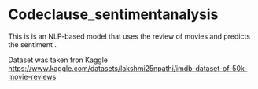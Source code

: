 # Codeclause_sentimentanalysis
This is is an NLP-based model that uses the review of movies and predicts the sentiment .


Dataset was taken fron Kaggle https://www.kaggle.com/datasets/lakshmi25npathi/imdb-dataset-of-50k-movie-reviews

